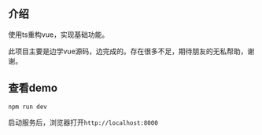 ## 介绍

使用ts重构vue，实现基础功能。

此项目主要是边学vue源码，边完成的。存在很多不足，期待朋友的无私帮助，谢谢。

## 查看demo

```
npm run dev
```

启动服务后，浏览器打开`http://localhost:8000`